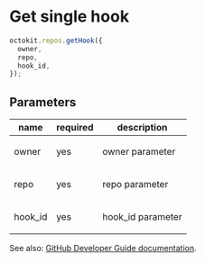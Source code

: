 # Get single hook

```js
octokit.repos.getHook({
  owner,
  repo,
  hook_id,
});
```

## Parameters

<table>
  <thead>
    <tr>
      <th>name</th>
      <th>required</th>
      <th>description</th>
    </tr>
  </thead>
  <tbody>
    <tr><td>owner</td><td>yes</td><td>

owner parameter

</td></tr>
<tr><td>repo</td><td>yes</td><td>

repo parameter

</td></tr>
<tr><td>hook_id</td><td>yes</td><td>

hook_id parameter

</td></tr>
  </tbody>
</table>

See also: [GitHub Developer Guide documentation](endpoint.documentationUrl).
